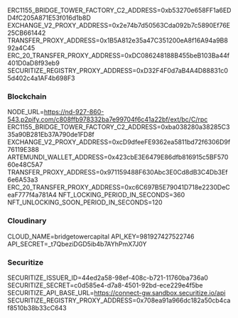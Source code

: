 


ERC1155_BRIDGE_TOWER_FACTORY_C2_ADDRESS=0xb53270e658FF1a6EDD4fC205A871E53f016d1b8D
EXCHANGE_V2_PROXY_ADDRESS=0x2e74b7d50563Cda092b7c5890Ef76E25CB661442
TRANSFER_PROXY_ADDRESS=0x1B5A812e35a47C351200eA8f16A94a9B892a4C45
ERC_20_TRANSFER_PROXY_ADDRESS=0xDC086248188B455beB103Ba44f401D0aD8f93eb9
SECURITIZE_REGISTRY_PROXY_ADDRESS=0xD32F4F0d7aB4A4D88831c05d402c4a1AF4b698F3


### Blockchain
NODE_URL=https://nd-927-860-543.p2pify.com/c808ffb978332ba7e99704f6c41a22bf/ext/bc/C/rpc
ERC1155_BRIDGE_TOWER_FACTORY_C2_ADDRESS=0xba038280a38285C335a90B281Eb37A790de1FD8f
EXCHANGE_V2_PROXY_ADDRESS=0xcD9dfeeFE9362ea5811bd72f6306D9f76119E388
ARTEMUNDI_WALLET_ADDRESS=0x423cbE3E6479E86dfb816915c5BF57060e48C5A7
TRANSFER_PROXY_ADDRESS=0x971159488F630Abc3E0Cd8dB3C4Db3Ef6e6A53a3
ERC_20_TRANSFER_PROXY_ADDRESS=0xc6C697B5E79041D718e2230DeCeaF777f4a781A4
NFT_LOCKING_PERIOD_IN_SECONDS=360
NFT_UNLOCKING_SOON_PERIOD_IN_SECONDS=120

### Cloudinary
CLOUD_NAME=bridgetowercapital
API_KEY=981927427522746
API_SECRET=_t7QbeziDGD5ib4b7AYhPmX7J0Y

### Securitize
SECURITIZE_ISSUER_ID=44ed2a58-98ef-408c-b721-11760ba736a0
SECURITIZE_SECRET=c0d585e4-d7a8-4501-92bd-ece229e4f5be
SECURITIZE_API_BASE_URL=https://connect-gw.sandbox.securitize.io/api
SECURITIZE_REGISTRY_PROXY_ADDRESS=0x708ea91a966dc182a50cb4caf8510b38b33cC643